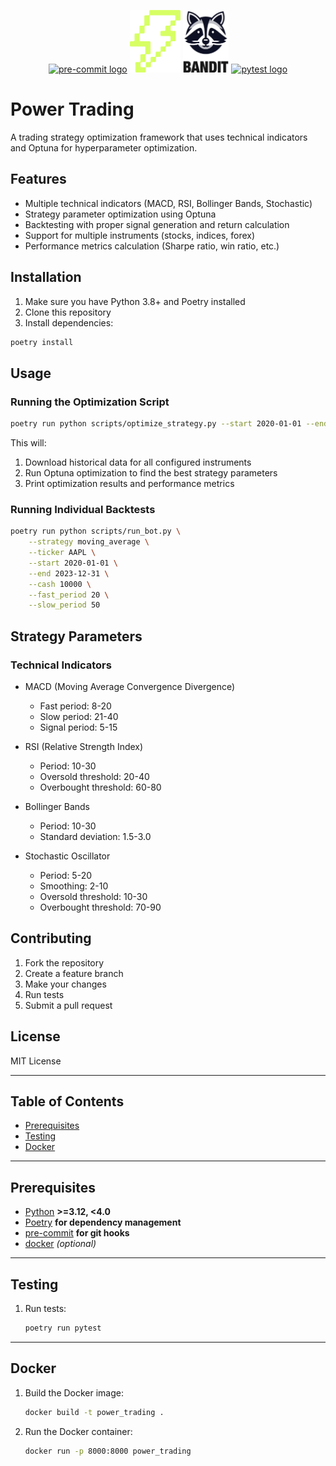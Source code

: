 <p align="center">
  <a href="https://pre-commit.com/" target="_blank"><img src="https://pre-commit.com/logo.svg" height="100" alt="pre-commit logo" /></a>
  <a href="https://github.com/astral-sh/ruff" target="_blank"><img src="https://raw.githubusercontent.com/astral-sh/ruff/8c20f14e62ddaf7b6d62674f300f5d19cbdc5acb/docs/assets/bolt.svg" height="100" alt="ruff logo" style="background-color: #ef5552" /></a>
  <a href="https://bandit.readthedocs.io/" target="_blank"><img src="https://raw.githubusercontent.com/pycqa/bandit/main/logo/logo.svg" height="100" alt="bandit logo" /></a>
  <a href="https://docs.pytest.org/" target="_blank"><img src="https://raw.githubusercontent.com/pytest-dev/pytest/main/doc/en/img/pytest_logo_curves.svg" height="100" alt="pytest logo" /></a>
</p>

# Power Trading

A trading strategy optimization framework that uses technical indicators and Optuna for hyperparameter optimization.

## Features

- Multiple technical indicators (MACD, RSI, Bollinger Bands, Stochastic)
- Strategy parameter optimization using Optuna
- Backtesting with proper signal generation and return calculation
- Support for multiple instruments (stocks, indices, forex)
- Performance metrics calculation (Sharpe ratio, win ratio, etc.)

## Installation

1. Make sure you have Python 3.8+ and Poetry installed
2. Clone this repository
3. Install dependencies:
```bash
poetry install
```

## Usage

### Running the Optimization Script

```bash
poetry run python scripts/optimize_strategy.py --start 2020-01-01 --end 2023-12-31 --trials 100
```

This will:
1. Download historical data for all configured instruments
2. Run Optuna optimization to find the best strategy parameters
3. Print optimization results and performance metrics

### Running Individual Backtests

```bash
poetry run python scripts/run_bot.py \
    --strategy moving_average \
    --ticker AAPL \
    --start 2020-01-01 \
    --end 2023-12-31 \
    --cash 10000 \
    --fast_period 20 \
    --slow_period 50
```

## Strategy Parameters

### Technical Indicators

- MACD (Moving Average Convergence Divergence)
  - Fast period: 8-20
  - Slow period: 21-40
  - Signal period: 5-15

- RSI (Relative Strength Index)
  - Period: 10-30
  - Oversold threshold: 20-40
  - Overbought threshold: 60-80

- Bollinger Bands
  - Period: 10-30
  - Standard deviation: 1.5-3.0

- Stochastic Oscillator
  - Period: 5-20
  - Smoothing: 2-10
  - Oversold threshold: 10-30
  - Overbought threshold: 70-90

## Contributing

1. Fork the repository
2. Create a feature branch
3. Make your changes
4. Run tests
5. Submit a pull request

## License

MIT License

---

## Table of Contents

- [Prerequisites](#prerequisites)  
- [Testing](#testing)  
- [Docker](#docker)  

---

## Prerequisites

- [Python](https://www.python.org/downloads/) **>=3.12, <4.0**  
- [Poetry](https://python-poetry.org/docs/#installation) **for dependency management**  
- [pre-commit](https://pre-commit.com/#install) **for git hooks**  
- [docker](https://docs.docker.com/get-docker/) _(optional)_

---

## Testing

1. Run tests:

   ```bash
   poetry run pytest
   ```

---

## Docker

1. Build the Docker image:

   ```bash
   docker build -t power_trading .
   ```

2. Run the Docker container:

   ```bash
   docker run -p 8000:8000 power_trading
   ```

